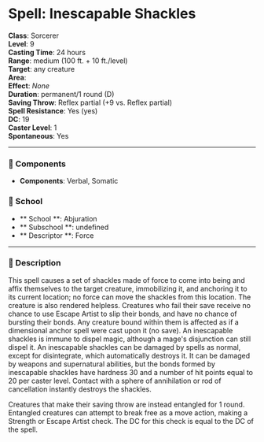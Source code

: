 
# Spell: Inescapable Shackles
**Class**: Sorcerer  
**Level**: 9  
**Casting Time**: 24 hours  
**Range**: medium (100 ft. + 10 ft./level)  
**Target**: any creature  
**Area**:   
**Effect**: _None_  
**Duration**: permanent/1 round (D)  
**Saving Throw**: Reflex partial (+9 vs. Reflex partial)  
**Spell Resistance**: Yes (yes)  
**DC**: 19  
**Caster Level**: 1  
**Spontaneous**: Yes

---

### 🔮 Components
- **Components**: Verbal, Somatic

### 🏫 School
- ** School **: Abjuration
- ** Subschool **: undefined
- ** Descriptor **: Force
---

### 📜 Description
This spell causes a set of shackles made of force to come into being and affix themselves to the target creature, immobilizing it, and anchoring it to its current location; no force can move the shackles from this location. The creature is also rendered helpless. Creatures who fail their save receive no chance to use Escape Artist to slip their bonds, and have no chance of bursting their bonds. Any creature bound within them is affected as if a dimensional anchor spell were cast upon it (no save). An inescapable shackles is immune to dispel magic, although a mage's disjunction can still dispel it. An inescapable shackles can be damaged by spells as normal, except for disintegrate, which automatically destroys it. It can be damaged by weapons and supernatural abilities, but the bonds formed by inescapable shackles have hardness 30 and a number of hit points equal to 20 per caster level. Contact with a sphere of annihilation or rod of cancellation instantly destroys the shackles. 

Creatures that make their saving throw are instead entangled for 1 round. Entangled creatures can attempt to break free as a move action, making a Strength or Escape Artist check. The DC for this check is equal to the DC of the spell.
